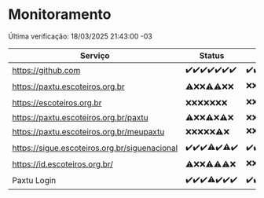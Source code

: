 # Monitoramento

Última verificação: 18/03/2025 21:43:00 -03

|Serviço|Status|Últimas 24h|
|---|---|---|
|https://github.com|<span title="2025-03-12: OK=23">✔️</span><span title="2025-03-13: OK=23">✔️</span><span title="2025-03-14: OK=23">✔️</span><span title="2025-03-15: OK=23">✔️</span><span title="2025-03-16: OK=23">✔️</span><span title="2025-03-17: OK=23">✔️</span><span title="2025-03-18: OK=1">✔️</span>|<span title="17/03/2025 23:18:00 -03 : 200">✔️</span><span title="18/03/2025 00:22:00 -03 : 200">✔️</span><span title="18/03/2025 01:11:00 -03 : 200">✔️</span><span title="18/03/2025 02:09:00 -03 : 200">✔️</span><span title="18/03/2025 03:13:00 -03 : 200">✔️</span><span title="18/03/2025 04:09:00 -03 : 200">✔️</span><span title="18/03/2025 05:12:00 -03 : 200">✔️</span><span title="18/03/2025 06:09:00 -03 : 200">✔️</span><span title="18/03/2025 07:09:00 -03 : 200">✔️</span><span title="18/03/2025 08:07:00 -03 : 200">✔️</span><span title="18/03/2025 09:16:00 -03 : 200">✔️</span><span title="18/03/2025 10:19:00 -03 : 200">✔️</span><span title="18/03/2025 11:09:00 -03 : 200">✔️</span><span title="18/03/2025 12:10:00 -03 : 200">✔️</span><span title="18/03/2025 13:11:00 -03 : 200">✔️</span><span title="18/03/2025 14:08:00 -03 : 200">✔️</span><span title="18/03/2025 15:12:00 -03 : 200">✔️</span><span title="18/03/2025 16:07:00 -03 : 200">✔️</span><span title="18/03/2025 17:08:00 -03 : 200">✔️</span><span title="18/03/2025 18:07:00 -03 : 200">✔️</span><span title="18/03/2025 19:08:00 -03 : 200">✔️</span><span title="18/03/2025 20:08:00 -03 : 200">✔️</span><span title="18/03/2025 21:43:00 -03 : 200">✔️</span>|
|https://paxtu.escoteiros.org.br|<span title="2025-03-12: OK=2, Falhas=21">⚠️</span><span title="2025-03-13: Falhas=23">❌</span><span title="2025-03-14: Falhas=23">❌</span><span title="2025-03-15: OK=4, Falhas=19">⚠️</span><span title="2025-03-16: OK=3, Falhas=20">⚠️</span><span title="2025-03-17: Falhas=23">❌</span><span title="2025-03-18: Falhas=1">❌</span>|<span title="17/03/2025 23:18:00 -03 : 403">❌</span><span title="18/03/2025 00:22:00 -03 : 403">❌</span><span title="18/03/2025 01:11:00 -03 : 403">❌</span><span title="18/03/2025 02:09:00 -03 : 403">❌</span><span title="18/03/2025 03:13:00 -03 : 403">❌</span><span title="18/03/2025 04:09:00 -03 : 403">❌</span><span title="18/03/2025 05:12:00 -03 : 403">❌</span><span title="18/03/2025 06:09:00 -03 : 200">✔️</span><span title="18/03/2025 07:09:00 -03 : 403">❌</span><span title="18/03/2025 08:07:00 -03 : 200">✔️</span><span title="18/03/2025 09:16:00 -03 : 403">❌</span><span title="18/03/2025 10:19:00 -03 : 200">✔️</span><span title="18/03/2025 11:09:00 -03 : 403">❌</span><span title="18/03/2025 12:10:00 -03 : 403">❌</span><span title="18/03/2025 13:11:00 -03 : 403">❌</span><span title="18/03/2025 14:08:00 -03 : 403">❌</span><span title="18/03/2025 15:12:00 -03 : 403">❌</span><span title="18/03/2025 16:07:00 -03 : 403">❌</span><span title="18/03/2025 17:08:00 -03 : 403">❌</span><span title="18/03/2025 18:07:00 -03 : 403">❌</span><span title="18/03/2025 19:08:00 -03 : 403">❌</span><span title="18/03/2025 20:08:00 -03 : 403">❌</span><span title="18/03/2025 21:43:00 -03 : 403">❌</span>|
|https://escoteiros.org.br|<span title="2025-03-12: Falhas=23">❌</span><span title="2025-03-13: Falhas=23">❌</span><span title="2025-03-14: Falhas=23">❌</span><span title="2025-03-15: Falhas=23">❌</span><span title="2025-03-16: Falhas=23">❌</span><span title="2025-03-17: Falhas=23">❌</span><span title="2025-03-18: Falhas=1">❌</span>|<span title="17/03/2025 23:18:00 -03 : 403">❌</span><span title="18/03/2025 00:22:00 -03 : 403">❌</span><span title="18/03/2025 01:11:00 -03 : 403">❌</span><span title="18/03/2025 02:09:00 -03 : 403">❌</span><span title="18/03/2025 03:13:00 -03 : 403">❌</span><span title="18/03/2025 04:09:00 -03 : 403">❌</span><span title="18/03/2025 05:12:00 -03 : 403">❌</span><span title="18/03/2025 06:09:00 -03 : 403">❌</span><span title="18/03/2025 07:09:00 -03 : 403">❌</span><span title="18/03/2025 08:07:00 -03 : 403">❌</span><span title="18/03/2025 09:16:00 -03 : 200">✔️</span><span title="18/03/2025 10:19:00 -03 : 403">❌</span><span title="18/03/2025 11:09:00 -03 : 403">❌</span><span title="18/03/2025 12:10:00 -03 : 403">❌</span><span title="18/03/2025 13:11:00 -03 : 403">❌</span><span title="18/03/2025 14:08:00 -03 : 403">❌</span><span title="18/03/2025 15:12:00 -03 : 403">❌</span><span title="18/03/2025 16:07:00 -03 : 403">❌</span><span title="18/03/2025 17:08:00 -03 : 403">❌</span><span title="18/03/2025 18:07:00 -03 : 403">❌</span><span title="18/03/2025 19:08:00 -03 : 403">❌</span><span title="18/03/2025 20:08:00 -03 : 403">❌</span><span title="18/03/2025 21:43:00 -03 : 403">❌</span>|
|https://paxtu.escoteiros.org.br/paxtu|<span title="2025-03-12: OK=1, Falhas=22">⚠️</span><span title="2025-03-13: Falhas=23">❌</span><span title="2025-03-14: Falhas=23">❌</span><span title="2025-03-15: OK=1, Falhas=22">⚠️</span><span title="2025-03-16: Falhas=23">❌</span><span title="2025-03-17: OK=1, Falhas=22">⚠️</span><span title="2025-03-18: Falhas=1">❌</span>|<span title="17/03/2025 23:18:00 -03 : 403">❌</span><span title="18/03/2025 00:22:00 -03 : 403">❌</span><span title="18/03/2025 01:11:00 -03 : 403">❌</span><span title="18/03/2025 02:09:00 -03 : 403">❌</span><span title="18/03/2025 03:13:00 -03 : 403">❌</span><span title="18/03/2025 04:09:00 -03 : 403">❌</span><span title="18/03/2025 05:12:00 -03 : 403">❌</span><span title="18/03/2025 06:09:00 -03 : 403">❌</span><span title="18/03/2025 07:09:00 -03 : 403">❌</span><span title="18/03/2025 08:07:00 -03 : 403">❌</span><span title="18/03/2025 09:16:00 -03 : 403">❌</span><span title="18/03/2025 10:19:00 -03 : 403">❌</span><span title="18/03/2025 11:09:00 -03 : 403">❌</span><span title="18/03/2025 12:10:00 -03 : 403">❌</span><span title="18/03/2025 13:11:00 -03 : 403">❌</span><span title="18/03/2025 14:08:00 -03 : 403">❌</span><span title="18/03/2025 15:12:00 -03 : 403">❌</span><span title="18/03/2025 16:07:00 -03 : 403">❌</span><span title="18/03/2025 17:08:00 -03 : 403">❌</span><span title="18/03/2025 18:07:00 -03 : 403">❌</span><span title="18/03/2025 19:08:00 -03 : 403">❌</span><span title="18/03/2025 20:08:00 -03 : 403">❌</span><span title="18/03/2025 21:43:00 -03 : 403">❌</span>|
|https://paxtu.escoteiros.org.br/meupaxtu|<span title="2025-03-12: Falhas=23">❌</span><span title="2025-03-13: Falhas=23">❌</span><span title="2025-03-14: Falhas=23">❌</span><span title="2025-03-15: Falhas=23">❌</span><span title="2025-03-16: Falhas=23">❌</span><span title="2025-03-17: OK=1, Falhas=22">⚠️</span><span title="2025-03-18: Falhas=1">❌</span>|<span title="17/03/2025 23:18:00 -03 : 403">❌</span><span title="18/03/2025 00:22:00 -03 : 403">❌</span><span title="18/03/2025 01:11:00 -03 : 403">❌</span><span title="18/03/2025 02:09:00 -03 : 403">❌</span><span title="18/03/2025 03:13:00 -03 : 403">❌</span><span title="18/03/2025 04:09:00 -03 : 403">❌</span><span title="18/03/2025 05:12:00 -03 : 403">❌</span><span title="18/03/2025 06:09:00 -03 : 403">❌</span><span title="18/03/2025 07:09:00 -03 : 403">❌</span><span title="18/03/2025 08:07:00 -03 : 403">❌</span><span title="18/03/2025 09:16:00 -03 : 403">❌</span><span title="18/03/2025 10:19:00 -03 : 403">❌</span><span title="18/03/2025 11:09:00 -03 : 403">❌</span><span title="18/03/2025 12:10:00 -03 : 403">❌</span><span title="18/03/2025 13:11:00 -03 : 403">❌</span><span title="18/03/2025 14:08:00 -03 : 403">❌</span><span title="18/03/2025 15:12:00 -03 : 403">❌</span><span title="18/03/2025 16:07:00 -03 : 403">❌</span><span title="18/03/2025 17:08:00 -03 : 403">❌</span><span title="18/03/2025 18:07:00 -03 : 403">❌</span><span title="18/03/2025 19:08:00 -03 : 403">❌</span><span title="18/03/2025 20:08:00 -03 : 200">✔️</span><span title="18/03/2025 21:43:00 -03 : 403">❌</span>|
|https://sigue.escoteiros.org.br/siguenacional|<span title="2025-03-12: OK=23">✔️</span><span title="2025-03-13: OK=23">✔️</span><span title="2025-03-14: OK=23">✔️</span><span title="2025-03-15: OK=22, Falhas=1">⚠️</span><span title="2025-03-16: OK=23">✔️</span><span title="2025-03-17: OK=22, Falhas=1">⚠️</span><span title="2025-03-18: OK=1">✔️</span>|<span title="17/03/2025 23:18:00 -03 : 200">✔️</span><span title="18/03/2025 00:22:00 -03 : 200">✔️</span><span title="18/03/2025 01:11:00 -03 : 200">✔️</span><span title="18/03/2025 02:09:00 -03 : 200">✔️</span><span title="18/03/2025 03:13:00 -03 : 200">✔️</span><span title="18/03/2025 04:09:00 -03 : 200">✔️</span><span title="18/03/2025 05:12:00 -03 : 200">✔️</span><span title="18/03/2025 06:09:00 -03 : 200">✔️</span><span title="18/03/2025 07:09:00 -03 : 200">✔️</span><span title="18/03/2025 08:07:00 -03 : 200">✔️</span><span title="18/03/2025 09:16:00 -03 : 200">✔️</span><span title="18/03/2025 10:19:00 -03 : 200">✔️</span><span title="18/03/2025 11:09:00 -03 : 200">✔️</span><span title="18/03/2025 12:10:00 -03 : 200">✔️</span><span title="18/03/2025 13:11:00 -03 : 200">✔️</span><span title="18/03/2025 14:08:00 -03 : 200">✔️</span><span title="18/03/2025 15:12:00 -03 : 200">✔️</span><span title="18/03/2025 16:07:00 -03 : 200">✔️</span><span title="18/03/2025 17:08:00 -03 : 200">✔️</span><span title="18/03/2025 18:07:00 -03 : 200">✔️</span><span title="18/03/2025 19:08:00 -03 : 200">✔️</span><span title="18/03/2025 20:08:00 -03 : 200">✔️</span><span title="18/03/2025 21:43:00 -03 : 200">✔️</span>|
|https://id.escoteiros.org.br/|<span title="2025-03-12: OK=2, Falhas=21">⚠️</span><span title="2025-03-13: Falhas=23">❌</span><span title="2025-03-14: Falhas=23">❌</span><span title="2025-03-15: OK=1, Falhas=22">⚠️</span><span title="2025-03-16: OK=2, Falhas=21">⚠️</span><span title="2025-03-17: OK=3, Falhas=20">⚠️</span><span title="2025-03-18: Falhas=1">❌</span>|<span title="17/03/2025 23:18:00 -03 : 403">❌</span><span title="18/03/2025 00:22:00 -03 : 403">❌</span><span title="18/03/2025 01:11:00 -03 : 403">❌</span><span title="18/03/2025 02:09:00 -03 : 403">❌</span><span title="18/03/2025 03:13:00 -03 : 200">✔️</span><span title="18/03/2025 04:09:00 -03 : 200">✔️</span><span title="18/03/2025 05:12:00 -03 : 403">❌</span><span title="18/03/2025 06:09:00 -03 : 403">❌</span><span title="18/03/2025 07:09:00 -03 : 403">❌</span><span title="18/03/2025 08:07:00 -03 : 403">❌</span><span title="18/03/2025 09:16:00 -03 : 403">❌</span><span title="18/03/2025 10:19:00 -03 : 403">❌</span><span title="18/03/2025 11:09:00 -03 : 403">❌</span><span title="18/03/2025 12:10:00 -03 : 403">❌</span><span title="18/03/2025 13:11:00 -03 : 403">❌</span><span title="18/03/2025 14:08:00 -03 : 403">❌</span><span title="18/03/2025 15:12:00 -03 : 403">❌</span><span title="18/03/2025 16:07:00 -03 : 403">❌</span><span title="18/03/2025 17:08:00 -03 : 403">❌</span><span title="18/03/2025 18:07:00 -03 : 403">❌</span><span title="18/03/2025 19:08:00 -03 : 403">❌</span><span title="18/03/2025 20:08:00 -03 : 403">❌</span><span title="18/03/2025 21:43:00 -03 : 403">❌</span>|
|Paxtu Login|<span title="2025-03-12: OK=23">✔️</span><span title="2025-03-13: OK=23">✔️</span><span title="2025-03-14: OK=23">✔️</span><span title="2025-03-15: OK=22, Falhas=1">⚠️</span><span title="2025-03-16: OK=23">✔️</span><span title="2025-03-17: OK=23">✔️</span><span title="2025-03-18: OK=1">✔️</span>|<span title="17/03/2025 23:18:00 -03 : 200">✔️</span><span title="18/03/2025 00:22:00 -03 : 200">✔️</span><span title="18/03/2025 01:11:00 -03 : 200">✔️</span><span title="18/03/2025 02:09:00 -03 : 200">✔️</span><span title="18/03/2025 03:13:00 -03 : 200">✔️</span><span title="18/03/2025 04:09:00 -03 : 200">✔️</span><span title="18/03/2025 05:12:00 -03 : 200">✔️</span><span title="18/03/2025 06:09:00 -03 : 200">✔️</span><span title="18/03/2025 07:09:00 -03 : 200">✔️</span><span title="18/03/2025 08:07:00 -03 : 200">✔️</span><span title="18/03/2025 09:16:00 -03 : 200">✔️</span><span title="18/03/2025 10:19:00 -03 : 200">✔️</span><span title="18/03/2025 11:09:00 -03 : 200">✔️</span><span title="18/03/2025 12:10:00 -03 : 200">✔️</span><span title="18/03/2025 13:11:00 -03 : 200">✔️</span><span title="18/03/2025 14:08:00 -03 : 200">✔️</span><span title="18/03/2025 15:12:00 -03 : 200">✔️</span><span title="18/03/2025 16:07:00 -03 : 200">✔️</span><span title="18/03/2025 17:08:00 -03 : 200">✔️</span><span title="18/03/2025 18:07:00 -03 : 200">✔️</span><span title="18/03/2025 19:08:00 -03 : 200">✔️</span><span title="18/03/2025 20:08:00 -03 : 200">✔️</span><span title="18/03/2025 21:43:00 -03 : 200">✔️</span>|
